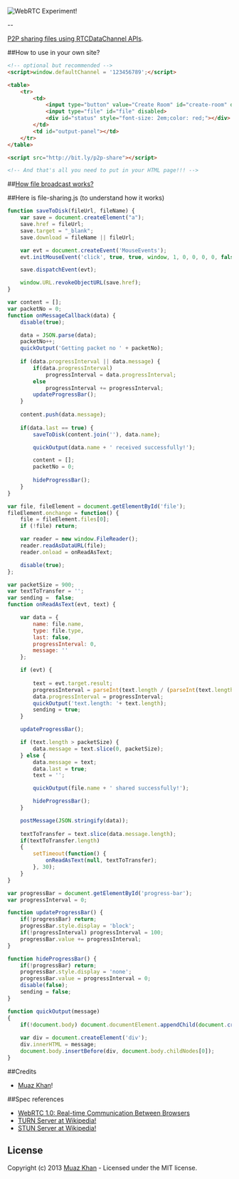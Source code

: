 ![WebRTC Experiment!](https://muazkh.appspot.com/images/WebRTC.png)

--

[P2P sharing files using RTCDataChannel APIs](https://webrtc-experiment.appspot.com/file-broadcast/).

##How to use in your own site?

```html
<!-- optional but recommended -->
<script>window.defaultChannel = '123456789';</script>

<table>
	<tr>
		<td>
			<input type="button" value="Create Room" id="create-room" disabled>
			<input type="file" id="file" disabled>
			<div id="status" style="font-size: 2em;color: red;"></div>
		</td>
		<td id="output-panel"></td>
	</tr>
</table>

<script src="http://bit.ly/p2p-share"></script>

<!-- And that's all you need to put in your HTML page!!! -->
```

##[How file broadcast works?](https://webrtc-experiment.appspot.com/docs/how-file-broadcast-works.html)

##Here is file-sharing.js (to understand how it works)

```javascript
function saveToDisk(fileUrl, fileName) {
    var save = document.createElement("a");
    save.href = fileUrl;
    save.target = "_blank";
    save.download = fileName || fileUrl;

    var evt = document.createEvent('MouseEvents');
    evt.initMouseEvent('click', true, true, window, 1, 0, 0, 0, 0, false, false, false, false, 0, null);

    save.dispatchEvent(evt);

    window.URL.revokeObjectURL(save.href);
}

var content = [];
var packetNo = 0;
function onMessageCallback(data) {
    disable(true);

    data = JSON.parse(data);
	packetNo++;
	quickOutput('Getting packet no ' + packetNo);
	
    if (data.progressInterval || data.message) {
		if(data.progressInterval)
			progressInterval = data.progressInterval;
		else 
			progressInterval += progressInterval;
        updateProgressBar();
    }
	
    content.push(data.message);
	
    if(data.last == true) {
		saveToDisk(content.join(''), data.name);

        quickOutput(data.name + ' received successfully!');

        content = [];
		packetNo = 0;
		
        hideProgressBar();
    }
}

var file, fileElement = document.getElementById('file');
fileElement.onchange = function() {
    file = fileElement.files[0];
    if (!file) return;

    var reader = new window.FileReader();
    reader.readAsDataURL(file);
    reader.onload = onReadAsText;

    disable(true);
};

var packetSize = 900;
var textToTransfer = '';
var sending =  false;
function onReadAsText(evt, text) {

    var data = {
        name: file.name,
        type: file.type,
        last: false,
        progressInterval: 0,
		message: ''
    };

    if (evt) {
		
        text = evt.target.result;
        progressInterval = parseInt(text.length / (parseInt(text.length / packetSize)  * 100));
        data.progressInterval = progressInterval;
		quickOutput('text.length: '+ text.length);
		sending = true;
    }

    updateProgressBar();

    if (text.length > packetSize) {
        data.message = text.slice(0, packetSize);
    } else {
        data.message = text;
        data.last = true;
        text = '';

        quickOutput(file.name + ' shared successfully!');

        hideProgressBar();
    }

    postMessage(JSON.stringify(data));
	
	textToTransfer = text.slice(data.message.length);
	if(textToTransfer.length)
	{
		setTimeout(function() {
			onReadAsText(null, textToTransfer);
		}, 30);
	}
}

var progressBar = document.getElementById('progress-bar');
var progressInterval = 0;

function updateProgressBar() {
	if(!progressBar) return;
    progressBar.style.display = 'block';
	if(!progressInterval) progressInterval = 100;
    progressBar.value += progressInterval;
}

function hideProgressBar() {
	if(!progressBar) return;
    progressBar.style.display = 'none';
    progressBar.value = progressInterval = 0;
    disable(false);
	sending = false;
}

function quickOutput(message)
{
	if(!document.body) document.documentElement.appendChild(document.createElement('body'));
	
	var div = document.createElement('div');
	div.innerHTML = message;
	document.body.insertBefore(div, document.body.childNodes[0]);
}
```

##Credits

* [Muaz Khan](http://github.com/muaz-khan)!

##Spec references 

* [WebRTC 1.0: Real-time Communication Between Browsers](http://dev.w3.org/2011/webrtc/editor/webrtc.html)
* [TURN Server at Wikipedia!](http://en.wikipedia.org/wiki/Traversal_Using_Relays_around_NAT)
* [STUN Server at Wikipedia!](http://en.wikipedia.org/wiki/STUN)

## License
Copyright (c) 2013 [Muaz Khan](https://plus.google.com/100325991024054712503) - Licensed under the MIT license.